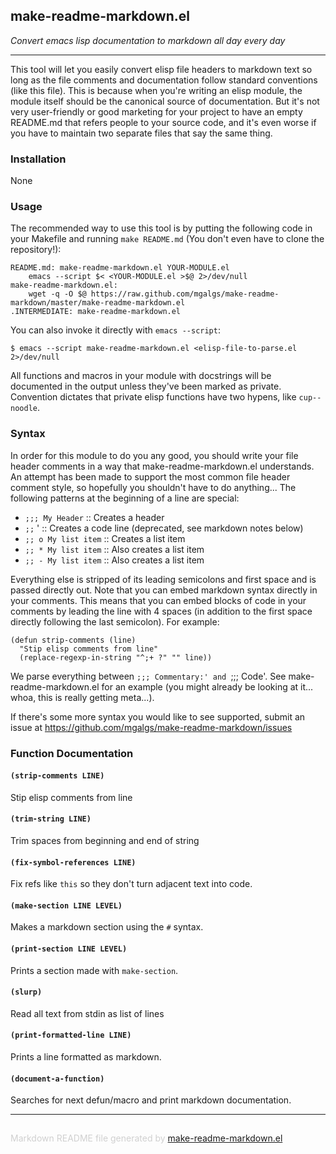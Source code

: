 ## make-readme-markdown.el
*Convert emacs lisp documentation to markdown all day every day*

---

This tool will let you easily convert elisp file headers to markdown text so
long as the file comments and documentation follow standard conventions
(like this file). This is because when you're writing an elisp module, the
module itself should be the canonical source of documentation. But it's not
very user-friendly or good marketing for your project to have an empty
README.md that refers people to your source code, and it's even worse if you
have to maintain two separate files that say the same thing.

### Installation


None

### Usage


The recommended way to use this tool is by putting the following code in
your Makefile and running `make README.md` (You don't even have to clone the
repository!):

    README.md: make-readme-markdown.el YOUR-MODULE.el
    	emacs --script $< <YOUR-MODULE.el >$@ 2>/dev/null
    make-readme-markdown.el:
    	wget -q -O $@ https://raw.github.com/mgalgs/make-readme-markdown/master/make-readme-markdown.el
    .INTERMEDIATE: make-readme-markdown.el

You can also invoke it directly with `emacs --script`:

    $ emacs --script make-readme-markdown.el <elisp-file-to-parse.el 2>/dev/null

All functions and macros in your module with docstrings will be documented
in the output unless they've been marked as private. Convention dictates
that private elisp functions have two hypens, like `cup--noodle`.

### Syntax


In order for this module to do you any good, you should write your
file header comments in a way that make-readme-markdown.el
understands. An attempt has been made to support the most common
file header comment style, so hopefully you shouldn't have to do
anything... The following patterns at the beginning of a line are
special:

* `;;; My Header` :: Creates a header
* `;;` ' :: Creates a code line (deprecated, see markdown notes below)
* `;; o My list item` :: Creates a list item
* `;; * My list item` :: Also creates a list item
* `;; - My list item` :: Also creates a list item

Everything else is stripped of its leading semicolons and first
space and is passed directly out. Note that you can embed markdown
syntax directly in your comments. This means that you can embed
blocks of code in your comments by leading the line with 4 spaces
(in addition to the first space directly following the last
semicolon). For example:

    (defun strip-comments (line)
      "Stip elisp comments from line"
      (replace-regexp-in-string "^;+ ?" "" line))

We parse everything between `;;; Commentary:' and `;;; Code'. See
make-readme-markdown.el for an example (you might already be
looking at it... whoa, this is really getting meta...).

If there's some more syntax you would like to see supported, submit
an issue at https://github.com/mgalgs/make-readme-markdown/issues

### Function Documentation


#### `(strip-comments LINE)`

Stip elisp comments from line

#### `(trim-string LINE)`

Trim spaces from beginning and end of string

#### `(fix-symbol-references LINE)`

Fix refs like `this` so they don't turn adjacent text into code.

#### `(make-section LINE LEVEL)`

Makes a markdown section using the `#` syntax.

#### `(print-section LINE LEVEL)`

Prints a section made with `make-section`.

#### `(slurp)`

Read all text from stdin as list of lines

#### `(print-formatted-line LINE)`

Prints a line formatted as markdown.

#### `(document-a-function)`

Searches for next defun/macro and print markdown documentation.

-----
<div style="padding-top:15px;color: #d0d0d0;">
Markdown README file generated by
<a href="https://github.com/mgalgs/make-readme-markdown">make-readme-markdown.el</a>
</div>
